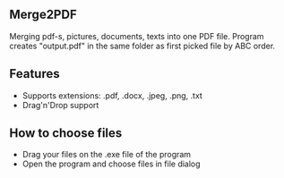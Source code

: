 ## Merge2PDF
Merging pdf-s, pictures, documents, texts into one PDF file. 
Program creates "output.pdf" in the same folder as first picked file by ABC order.
## Features
* Supports extensions: .pdf, .docx, .jpeg, .png, .txt
* Drag'n'Drop support
## How to choose files
* Drag your files on the .exe file of the program
* Open the program and choose files in file dialog
